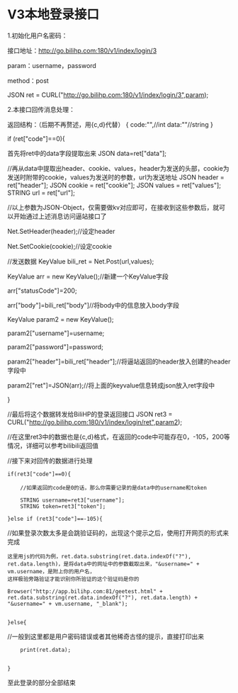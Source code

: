 # V3本地登录接口


1.初始化用户名密码：

接口地址：http://go.bilihp.com:180/v1/index/login/3

param：username，password

method：post


JSON ret = CURL("http://go.bilihp.com:180/v1/index/login/3",param);




2.本接口回传消息处理：

返回结构：（后期不再赘述，用{c,d}代替）
{
    code:"",//int
    data:""//string
}


if (ret["code"]==0){

首先将ret中的data字段提取出来
JSON data=ret["data"];

//再从data中提取出header、cookie、values，header为发送的头部，cookie为发送时附带的cookie，values为发送时的参数，url为发送地址
JSON header = ret["header"];
JSON cookie = ret["cookie"];
JSON values = ret["values"];
STRING url = ret["url"];


//以上参数为JSON-Object，仅需要做kv对应即可，在接收到这些参数后，就可以开始通过上述消息访问逼站接口了

Net.SetHeader(header);//设定header

Net.SetCookie(cookie);//设定cookie


//发送数据
KeyValue bili_ret = Net.Post(url,values);




KeyValue arr = new KeyValue();//新建一个KeyValue字段

arr["statusCode"]=200;

arr["body"]=bili_ret["body"]//将body中的信息放入body字段

KeyValue param2 = new KeyValue();

param2["username"]=username;

param2["password"]=password;

param2["header"]=bili_ret["header"];//将逼站返回的header放入创建的header字段中

param2["ret"]=JSON(arr);//将上面的keyvalue信息转成json放入ret字段中

} 




//最后将这个数据转发给BiliHP的登录返回接口
JSON ret3 = CURL("http://go.bilihp.com:180/v1/index/login/ret",param2);


//在这里ret3中的数据也是{c,d}格式，在返回的code中可能存在0，-105，200等情况，详细可以参考bilibili返回值

//接下来对回传的数据进行处理



    if(ret3["code"]==0){
    
        //如果返回的code是0的话，那么你需要记录的是data中的username和token
        
        STRING username=ret3["username"];
        STRING token=ret3["token"];
        
    }else if (ret3["code"]==-105){
    
//如果登录次数太多是会跳验证码的，出现这个提示之后，使用打开网页的形式来完成
    
    这里用js的代码为例，ret.data.substring(ret.data.indexOf("?"), ret.data.length)，是将data中的网址中的参数截取出来，"&username=" + vm.username，是附上你的用户名，
    这样极验旁路验证才能识别你所验证的这个验证码是你的
    
    Browser("http://app.bilihp.com:81/geetest.html" + ret.data.substring(ret.data.indexOf("?"), ret.data.length) + "&username=" + vm.username, "_blank");
    
    
    }else{
    
//一般到这里都是用户密码错误或者其他稀奇古怪的提示，直接打印出来
    
        print(ret.data);
        
        
    }



至此登录的部分全部结束